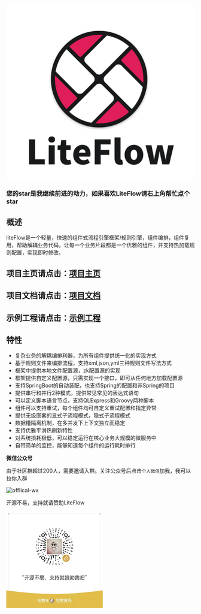 <p align="center">
<a href="https://liteflow.yomahub.com/">
    <img src="static/img/logo-main.svg" alt="logo" style="zoom:50%;">
</a>
</p>

<h3>您的star是我继续前进的动力，如果喜欢LiteFlow请右上角帮忙点个star</h3>

## 概述
liteFlow是一个轻量，快速的组件式流程引擎框架/规则引擎，组件编排，组件复用，帮助解耦业务代码，让每一个业务片段都是一个优雅的组件，并支持热加载规则配置，实现即时修改。

## 项目主页请点击：[项目主页](https://liteflow.yomahub.com/)
## 项目文档请点击：[项目文档](https://liteflow.yomahub.com/docs/)
## 示例工程请点击：[示例工程](https://gitee.com/bryan31/liteflow-example)

## 特性
* 复杂业务的解耦编排利器，为所有组件提供统一化的实现方式
* 基于规则文件来编排流程，支持xml,json,yml三种规则文件写法方式
* 框架中提供本地文件配置源，zk配置源的实现
* 框架提供自定义配置源，只需实现一个接口，即可从任何地方加载配置源
* 支持SpringBoot的自动装配，也支持Spring的配置和非Spring的项目
* 提供串行和并行2种模式，提供常见常见的表达式语句
* 可以定义脚本语言节点，支持QLExpress和Groovy两种脚本
* 组件可以支持重试，每个组件均可自定义重试配置和指定异常
* 提供无级嵌套的显式子流程模式，隐式子流程模式
* 数据槽隔离机制，在多并发下上下文独立而稳定
* 支持优雅平滑热刷新特性
* 对系统损耗极低，可以稳定运行在核心业务大规模的微服务中
* 自带简单的监控，能够知道每个组件的运行耗时排行

**微信公众号**

由于社区群超过200人，需要邀请入群。关注公众号后点击`个人微信`加我，我可以拉你入群

![offIical-wx](static/img/offical-wx.jpg)

开源不易，支持就请赞助LiteFlow

<img src="static/img/zanshang.jpeg" alt="zanshang" width="258" />
